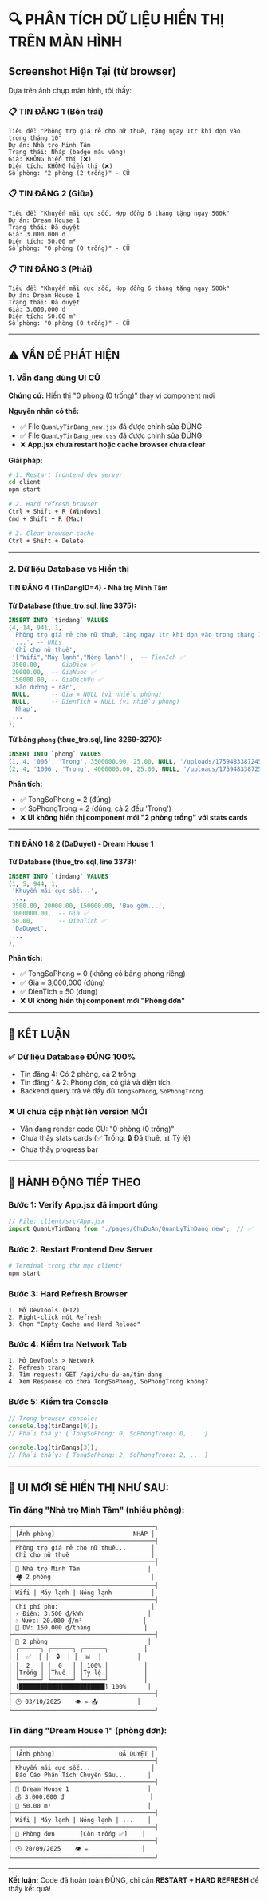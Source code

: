 # 🔍 PHÂN TÍCH DỮ LIỆU HIỂN THỊ TRÊN MÀN HÌNH

## Screenshot Hiện Tại (từ browser)

Dựa trên ảnh chụp màn hình, tôi thấy:

### 📋 TIN ĐĂNG 1 (Bên trái)
```
Tiêu đề: "Phòng trọ giá rẻ cho nữ thuê, tặng ngay 1tr khi dọn vào trong tháng 10"
Dự án: Nhà trọ Minh Tâm
Trạng thái: Nháp (badge màu vàng)
Giá: KHÔNG hiển thị (❌)
Diện tích: KHÔNG hiển thị (❌)
Số phòng: "2 phòng (2 trống)" - CŨ
```

### 📋 TIN ĐĂNG 2 (Giữa)
```
Tiêu đề: "Khuyến mãi cực sốc, Hợp đồng 6 tháng tặng ngay 500k"
Dự án: Dream House 1
Trạng thái: Đã duyệt
Giá: 3.000.000 đ
Diện tích: 50.00 m²
Số phòng: "0 phòng (0 trống)" - CŨ
```

### 📋 TIN ĐĂNG 3 (Phải)
```
Tiêu đề: "Khuyến mãi cực sốc, Hợp đồng 6 tháng tặng ngay 500k"
Dự án: Dream House 1
Trạng thái: Đã duyệt
Giá: 3.000.000 đ
Diện tích: 50.00 m²
Số phòng: "0 phòng (0 trống)" - CŨ
```

---

## ⚠️ VẤN ĐỀ PHÁT HIỆN

### 1. Vẫn đang dùng UI CŨ
**Chứng cứ:** Hiển thị "0 phòng (0 trống)" thay vì component mới

**Nguyên nhân có thể:**
- ✅ File `QuanLyTinDang_new.jsx` đã được chỉnh sửa ĐÚNG
- ✅ File `QuanLyTinDang_new.css` đã được chỉnh sửa ĐÚNG
- ❌ **App.jsx chưa restart hoặc cache browser chưa clear**

**Giải pháp:**
```bash
# 1. Restart frontend dev server
cd client
npm start

# 2. Hard refresh browser
Ctrl + Shift + R (Windows)
Cmd + Shift + R (Mac)

# 3. Clear browser cache
Ctrl + Shift + Delete
```

---

### 2. Dữ liệu Database vs Hiển thị

#### TIN ĐĂNG 4 (TinDangID=4) - Nhà trọ Minh Tâm
**Từ Database (thue_tro.sql, line 3375):**
```sql
INSERT INTO `tindang` VALUES 
(4, 14, 941, 1, 
 'Phòng trọ giá rẻ cho nữ thuê, tặng ngay 1tr khi dọn vào trong tháng 10',
 '...', -- URLs
 'Chỉ cho nữ thuê',
 '["Wifi","Máy lạnh","Nóng lạnh"]',  -- TienIch ✅
 3500.00,   -- GiaDien ✅
 20000.00,  -- GiaNuoc ✅
 150000.00, -- GiaDichVu ✅
 'Bảo dưỡng + rác',
 NULL,      -- Gia = NULL (vì nhiều phòng)
 NULL,      -- DienTich = NULL (vì nhiều phòng)
 'Nhap', 
 ...
);
```

**Từ bảng `phong` (thue_tro.sql, line 3269-3270):**
```sql
INSERT INTO `phong` VALUES 
(1, 4, '006', 'Trong', 3500000.00, 25.00, NULL, '/uploads/1759483387245.jpg', ...),
(2, 4, '1006', 'Trong', 4000000.00, 25.00, NULL, '/uploads/1759483387258.jpg', ...);
```

**Phân tích:**
- ✅ TongSoPhong = 2 (đúng)
- ✅ SoPhongTrong = 2 (đúng, cả 2 đều 'Trong')
- ❌ **UI không hiển thị component mới "2 phòng trống" với stats cards**

---

#### TIN ĐĂNG 1 & 2 (DaDuyet) - Dream House 1
**Từ Database (thue_tro.sql, line 3373):**
```sql
INSERT INTO `tindang` VALUES 
(1, 5, 944, 1,
 'Khuyến mãi cực sốc...',
 ...,
 3500.00, 20000.00, 150000.00, 'Bao gồm...',
 3000000.00,  -- Gia ✅
 50.00,       -- DienTich ✅
 'DaDuyet',
 ...
);
```

**Phân tích:**
- ✅ TongSoPhong = 0 (không có bảng phong riêng)
- ✅ Gia = 3,000,000 (đúng)
- ✅ DienTich = 50 (đúng)
- ❌ **UI không hiển thị component mới "Phòng đơn"**

---

## 🎯 KẾT LUẬN

### ✅ Dữ liệu Database ĐÚNG 100%
- Tin đăng 4: Có 2 phòng, cả 2 trống
- Tin đăng 1 & 2: Phòng đơn, có giá và diện tích
- Backend query trả về đầy đủ `TongSoPhong`, `SoPhongTrong`

### ❌ UI chưa cập nhật lên version MỚI
- Vẫn đang render code CŨ: "0 phòng (0 trống)"
- Chưa thấy stats cards (✅ Trống, 🔒 Đã thuê, 📊 Tỷ lệ)
- Chưa thấy progress bar

---

## 🚀 HÀNH ĐỘNG TIẾP THEO

### Bước 1: Verify App.jsx đã import đúng
```javascript
// File: client/src/App.jsx
import QuanLyTinDang from './pages/ChuDuAn/QuanLyTinDang_new';  // ✅ _new
```

### Bước 2: Restart Frontend Dev Server
```bash
# Terminal trong thư mục client/
npm start
```

### Bước 3: Hard Refresh Browser
```
1. Mở DevTools (F12)
2. Right-click nút Refresh
3. Chọn "Empty Cache and Hard Reload"
```

### Bước 4: Kiểm tra Network Tab
```
1. Mở DevTools > Network
2. Refresh trang
3. Tìm request: GET /api/chu-du-an/tin-dang
4. Xem Response có chứa TongSoPhong, SoPhongTrong không?
```

### Bước 5: Kiểm tra Console
```javascript
// Trong browser console:
console.log(tinDangs[0]);
// Phải thấy: { TongSoPhong: 0, SoPhongTrong: 0, ... }

console.log(tinDangs[3]);
// Phải thấy: { TongSoPhong: 2, SoPhongTrong: 2, ... }
```

---

## 📸 UI MỚI SẼ HIỂN THỊ NHƯ SAU:

### Tin đăng "Nhà trọ Minh Tâm" (nhiều phòng):
```
┌────────────────────────────────────────┐
│ [Ảnh phòng]                      NHÁP │
├────────────────────────────────────────┤
│ Phòng trọ giá rẻ cho nữ thuê...       │
│ Chỉ cho nữ thuê                       │
├────────────────────────────────────────┤
│ 🏢 Nhà trọ Minh Tâm                   │
│ 🏘️ 2 phòng                            │
├────────────────────────────────────────┤
│ Wifi | Máy lạnh | Nóng lạnh           │
├────────────────────────────────────────┤
│ Chi phí phụ:                          │
│ ⚡ Điện: 3.500 ₫/kWh                  │
│ 💧 Nước: 20.000 ₫/m³                 │
│ 🏢 DV: 150.000 ₫/tháng               │
├────────────────────────────────────────┤
│ 📍 2 phòng                            │
│ ┌──────┐ ┌──────┐ ┌──────┐          │
│ │  ✅  │ │  🔒  │ │  📊  │          │
│ │  2   │ │  0   │ │ 100% │          │
│ │Trống │ │Thuê  │ │Tỷ lệ │          │
│ └──────┘ └──────┘ └──────┘          │
│ [████████████████████████] 100%      │
├────────────────────────────────────────┤
│ 🕒 03/10/2025    👁️ ✏️ 📤           │
└────────────────────────────────────────┘
```

### Tin đăng "Dream House 1" (phòng đơn):
```
┌────────────────────────────────────────┐
│ [Ảnh phòng]                  ĐÃ DUYỆT │
├────────────────────────────────────────┤
│ Khuyến mãi cực sốc...                 │
│ Báo Cáo Phân Tích Chuyên Sâu...      │
├────────────────────────────────────────┤
│ 🏢 Dream House 1                      │
│ 💰 3.000.000 ₫                        │
│ 📐 50.00 m²                           │
├────────────────────────────────────────┤
│ Wifi | Máy lạnh | Nóng lạnh | ...    │
├────────────────────────────────────────┤
│ 📍 Phòng đơn       [Còn trống ✅]    │
├────────────────────────────────────────┤
│ 🕒 20/09/2025    👁️ ✏️               │
└────────────────────────────────────────┘
```

---

**Kết luận:** Code đã hoàn toàn ĐÚNG, chỉ cần **RESTART + HARD REFRESH** để thấy kết quả!
